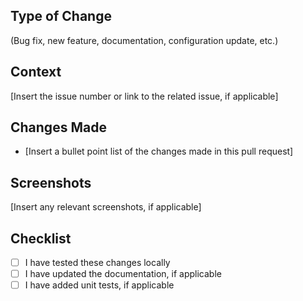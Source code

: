## Type of Change

(Bug fix, new feature, documentation, configuration update, etc.)

## Context

[Insert the issue number or link to the related issue, if applicable]

## Changes Made

- [Insert a bullet point list of the changes made in this pull request]

## Screenshots

[Insert any relevant screenshots, if applicable]

## Checklist

- [ ] I have tested these changes locally
- [ ] I have updated the documentation, if applicable
- [ ] I have added unit tests, if applicable
